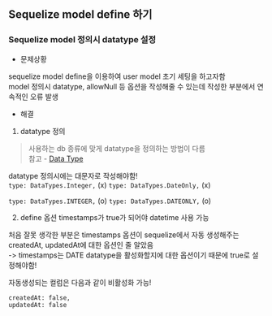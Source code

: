 ## Sequelize model define 하기

### Sequelize model 정의시 datatype 설정

* 문제상황  

sequelize model define을 이용하여 user model 초기 세팅을 하고자함  
model 정의시 datatype, allowNull 등 옵션을 작성해줄 수 있는데 작성한 부분에서 연속적인 오류 발생

* 해결

1. datatype 정의  
> 사용하는 db 종류에 맞게 datatype을 정의하는 방법이 다름  
> 참고 - [Data Type](https://sequelize.org/docs/v7/other-topics/other-data-types/)  

datatype 정의시에는 대문자로 작성해야함!  
```type: DataTypes.Integer,```  (x)
```type: DataTypes.DateOnly,```  (x)

```type: DataTypes.INTEGER,```  (o)
```type: DataTypes.DATEONLY,```  (o)

2. define 옵션 timestamps가 true가 되어야 datetime 사용 가능

처음 잘못 생각한 부분은 timestamps 옵션이 sequelize에서 자동 생성해주는 createdAt, updatedAt에 대한 옵션인 줄 알았음  
-> timestamps는 DATE datatype을 활성화할지에 대한 옵션이기 때문에 true로 설정해야함!

자동생성되는 컬럼은 다음과 같이 비활성화 가능!
```
createdAt: false,
updatedAt: false
```

